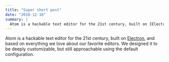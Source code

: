 ```yaml
---
title: "Super short post"
date: "2018-12-10"
summary: |
  Atom is a hackable text editor for the 21st century, built on [Electron](https://github.com/atom/electron).
---
```


Atom is a hackable text editor for the 21st century, built on [Electron](https://github.com/atom/electron), and based on everything we love about our favorite editors. We designed it to be deeply customizable, but still approachable using the default configuration.
